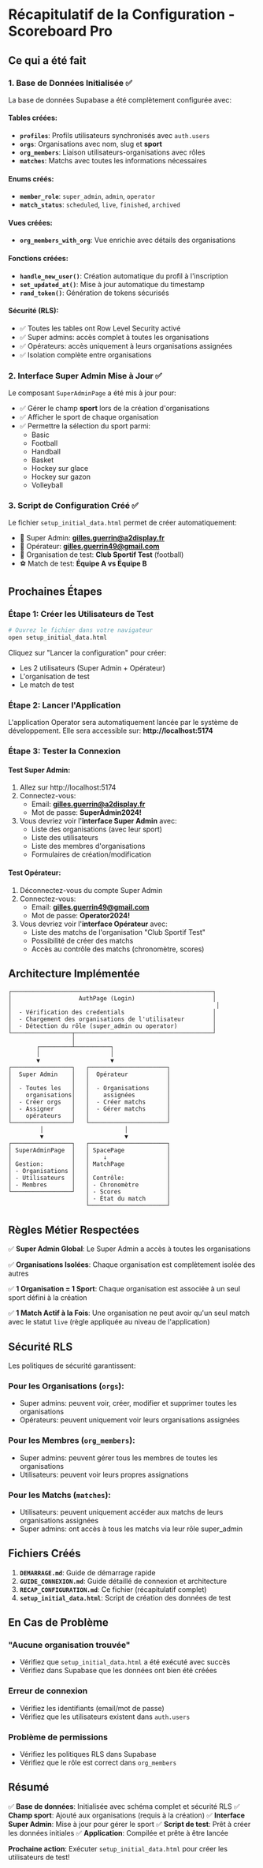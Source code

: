 # Récapitulatif de la Configuration - Scoreboard Pro

## Ce qui a été fait

### 1. Base de Données Initialisée ✅

La base de données Supabase a été complètement configurée avec:

#### Tables créées:
- **`profiles`**: Profils utilisateurs synchronisés avec `auth.users`
- **`orgs`**: Organisations avec nom, slug et **sport**
- **`org_members`**: Liaison utilisateurs-organisations avec rôles
- **`matches`**: Matchs avec toutes les informations nécessaires

#### Enums créés:
- **`member_role`**: `super_admin`, `admin`, `operator`
- **`match_status`**: `scheduled`, `live`, `finished`, `archived`

#### Vues créées:
- **`org_members_with_org`**: Vue enrichie avec détails des organisations

#### Fonctions créées:
- **`handle_new_user()`**: Création automatique du profil à l'inscription
- **`set_updated_at()`**: Mise à jour automatique du timestamp
- **`rand_token()`**: Génération de tokens sécurisés

#### Sécurité (RLS):
- ✅ Toutes les tables ont Row Level Security activé
- ✅ Super admins: accès complet à toutes les organisations
- ✅ Opérateurs: accès uniquement à leurs organisations assignées
- ✅ Isolation complète entre organisations

### 2. Interface Super Admin Mise à Jour ✅

Le composant `SuperAdminPage` a été mis à jour pour:
- ✅ Gérer le champ **sport** lors de la création d'organisations
- ✅ Afficher le sport de chaque organisation
- ✅ Permettre la sélection du sport parmi:
  - Basic
  - Football
  - Handball
  - Basket
  - Hockey sur glace
  - Hockey sur gazon
  - Volleyball

### 3. Script de Configuration Créé ✅

Le fichier `setup_initial_data.html` permet de créer automatiquement:
- 👑 Super Admin: **gilles.guerrin@a2display.fr**
- 👤 Opérateur: **gilles.guerrin49@gmail.com**
- 🏢 Organisation de test: **Club Sportif Test** (football)
- ⚽ Match de test: **Équipe A vs Équipe B**

## Prochaines Étapes

### Étape 1: Créer les Utilisateurs de Test

```bash
# Ouvrez le fichier dans votre navigateur
open setup_initial_data.html
```

Cliquez sur "Lancer la configuration" pour créer:
- Les 2 utilisateurs (Super Admin + Opérateur)
- L'organisation de test
- Le match de test

### Étape 2: Lancer l'Application

L'application Operator sera automatiquement lancée par le système de développement.
Elle sera accessible sur: **http://localhost:5174**

### Étape 3: Tester la Connexion

#### Test Super Admin:
1. Allez sur http://localhost:5174
2. Connectez-vous:
   - Email: **gilles.guerrin@a2display.fr**
   - Mot de passe: **SuperAdmin2024!**
3. Vous devriez voir l'**interface Super Admin** avec:
   - Liste des organisations (avec leur sport)
   - Liste des utilisateurs
   - Liste des membres d'organisations
   - Formulaires de création/modification

#### Test Opérateur:
1. Déconnectez-vous du compte Super Admin
2. Connectez-vous:
   - Email: **gilles.guerrin49@gmail.com**
   - Mot de passe: **Operator2024!**
3. Vous devriez voir l'**interface Opérateur** avec:
   - Liste des matchs de l'organisation "Club Sportif Test"
   - Possibilité de créer des matchs
   - Accès au contrôle des matchs (chronomètre, scores)

## Architecture Implémentée

```
┌─────────────────────────────────────────────────────────┐
│                   AuthPage (Login)                      │
│                                                          │
│  - Vérification des credentials                         │
│  - Chargement des organisations de l'utilisateur        │
│  - Détection du rôle (super_admin ou operator)          │
└─────────────────┬───────────────────────────────────────┘
                  │
        ┌─────────┴──────────┐
        │                    │
        ▼                    ▼
┌─────────────────┐   ┌──────────────────────┐
│  Super Admin    │   │  Opérateur           │
│                 │   │                      │
│  - Toutes les   │   │  - Organisations     │
│    organisations│   │    assignées         │
│  - Créer orgs   │   │  - Créer matchs      │
│  - Assigner     │   │  - Gérer matchs      │
│    opérateurs   │   │                      │
└─────────────────┘   └──────────────────────┘
         │                       │
         ▼                       ▼
┌─────────────────┐   ┌──────────────────────┐
│ SuperAdminPage  │   │ SpacePage            │
│                 │   │    ↓                 │
│ Gestion:        │   │ MatchPage            │
│ - Organisations │   │                      │
│ - Utilisateurs  │   │ Contrôle:            │
│ - Membres       │   │ - Chronomètre        │
└─────────────────┘   │ - Scores             │
                      │ - État du match      │
                      └──────────────────────┘
```

## Règles Métier Respectées

✅ **Super Admin Global**: Le Super Admin a accès à toutes les organisations

✅ **Organisations Isolées**: Chaque organisation est complètement isolée des autres

✅ **1 Organisation = 1 Sport**: Chaque organisation est associée à un seul sport défini à la création

✅ **1 Match Actif à la Fois**: Une organisation ne peut avoir qu'un seul match avec le statut `live` (règle appliquée au niveau de l'application)

## Sécurité RLS

Les politiques de sécurité garantissent:

### Pour les Organisations (`orgs`):
- Super admins: peuvent voir, créer, modifier et supprimer toutes les organisations
- Opérateurs: peuvent uniquement voir leurs organisations assignées

### Pour les Membres (`org_members`):
- Super admins: peuvent gérer tous les membres de toutes les organisations
- Utilisateurs: peuvent voir leurs propres assignations

### Pour les Matchs (`matches`):
- Utilisateurs: peuvent uniquement accéder aux matchs de leurs organisations assignées
- Super admins: ont accès à tous les matchs via leur rôle super_admin

## Fichiers Créés

1. **`DEMARRAGE.md`**: Guide de démarrage rapide
2. **`GUIDE_CONNEXION.md`**: Guide détaillé de connexion et architecture
3. **`RECAP_CONFIGURATION.md`**: Ce fichier (récapitulatif complet)
4. **`setup_initial_data.html`**: Script de création des données de test

## En Cas de Problème

### "Aucune organisation trouvée"
- Vérifiez que `setup_initial_data.html` a été exécuté avec succès
- Vérifiez dans Supabase que les données ont bien été créées

### Erreur de connexion
- Vérifiez les identifiants (email/mot de passe)
- Vérifiez que les utilisateurs existent dans `auth.users`

### Problème de permissions
- Vérifiez les politiques RLS dans Supabase
- Vérifiez que le rôle est correct dans `org_members`

## Résumé

✅ **Base de données**: Initialisée avec schéma complet et sécurité RLS
✅ **Champ sport**: Ajouté aux organisations (requis à la création)
✅ **Interface Super Admin**: Mise à jour pour gérer le sport
✅ **Script de test**: Prêt à créer les données initiales
✅ **Application**: Compilée et prête à être lancée

**Prochaine action**: Exécuter `setup_initial_data.html` pour créer les utilisateurs de test!
